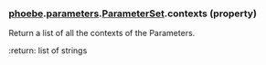 ### [phoebe](phoebe.md).[parameters](phoebe.parameters.md).[ParameterSet](phoebe.parameters.ParameterSet.md).contexts (property)




Return a list of all the contexts of the Parameters.

:return: list of strings

